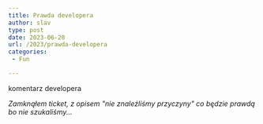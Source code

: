 ```yaml
---
title: Prawda developera
author: slav
type: post
date: 2023-06-20
url: /2023/prawda-developera
categories:
 - Fun

---
```

komentarz developera

_Zamknąłem ticket, z opisem "nie znaleźliśmy przyczyny" co będzie prawdą bo nie szukaliśmy..._